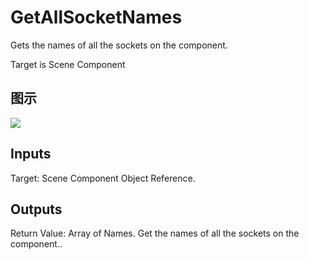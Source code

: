 # GetAllSocketNames

Gets the names of all the sockets on the component.

Target is Scene Component

## 图示

![]($-20221218-21145722.png)

## Inputs

Target: Scene Component Object Reference.  

## Outputs

Return Value: Array of Names. Get the names of all the sockets on the component..


